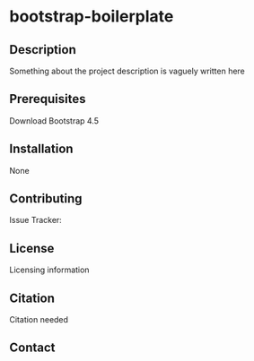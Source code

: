 # bootstrap-boilerplate

## Description
Something about the project description is vaguely written here

## Prerequisites
Download Bootstrap 4.5

## Installation
None

## Contributing
Issue Tracker:

## License
Licensing information

## Citation
Citation needed

## Contact